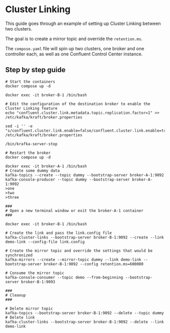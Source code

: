 # Cluster Linking

This guide goes through an example of setting up Cluster Linking between two clusters.

The goal is to create a mirror topic and override the `retention.ms`.

The `compose.yaml` file will spin up two clusters, one broker and one controller each, as well as one Confluent Control Center instance.

## Step by step guide

```shell
# Start the containers
docker compose up -d

docker exec -it broker-B-1 /bin/bash

# Edit the configuration of the destination broker to enable the Cluster Linking feature
echo "confluent.cluster.link.metadata.topic.replication.factor=1" >> /etc/kafka/kraft/broker.properties

sed -i '' -e "s/confluent.cluster.link.enable=false/confluent.cluster.link.enable=true/g" /etc/kafka/kraft/broker.properties

/bin/krafka-server-stop

# Restart the broker
docker compose up -d

docker exec -it broker-A-1 /bin/bash
# Create some dummy data
kafka-topics --create --topic dummy --bootstrap-server broker-A-1:9092
kafka-console-producer --topic dummy --bootstrap-server broker-A-1:9092
>one
>two
>three

###
# Open a new terminal window or exit the broker-A-1 container
###

docker exec -it broker-B-1 /bin/bash

# Create the link and pass the link.config file
kafka-cluster-links --bootstrap-server broker-B-1:9092 --create --link demo-link --config-file link.config

# Create the mirror topic and override the settings that would be synchronized
kafka-mirrors --create --mirror-topic dummy --link demo-link --bootstrap-server broker-B-1:9092 --config retention.ms=600000

# Consume the mirror topic
kafka-console-consumer --topic demo --from-beginning --bootstrap-server broker-B-1:9093

###
# Cleanup
###

# Delete mirror topic
kafka-topics --bootstrap-server broker-B-1:9092 --delete --topic dummy
# Delete link
kafka-cluster-links --bootstrap-server broker-B-1:9092 --delete --link demo-link
```
